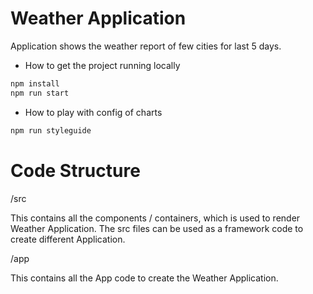 # Weather Application

Application shows the weather report of few cities for last 5 days.

* How to get the project running locally
```bash
npm install
npm run start
```

* How to play with config of charts
```bash
npm run styleguide
```

# Code Structure

/src

This contains all the components / containers, which is used to render Weather Application. The src files can be used as a framework code
to create different Application.


/app

This contains all the App code to create the Weather Application.
